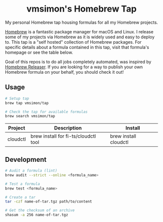 <div align="center">

# vmsimon's Homebrew Tap
My personal Homebrew tap housing formulas for all my Homebrew projects.

</div>

[Homebrew](https://brew.sh) is a fantastic package manager for macOS and Linux. I release some of my projects via Homebrew as it is widely used and easy to deploy to. This tap is a "self hosted" collection of Homebrew packages. For specific details about a formula contained in this tap, visit that formula's homepage or see the table below.

Goal of this repos is to do all jobs completely automated, was inspired by [Homebrew Releaser](https://github.com/Justintime50/homebrew-releaser). If you are looking for a way to publish your own Homebrew formula on your behalf, you should check it out!

## Usage

```bash
# Setup tap
brew tap vmsimon/tap

# Check the tap for available formulas
brew search vmsimon/tap
```

<!-- project_table_start -->
| Project                                                                      | Description                                                                      | Install                             |
| ---------------------------------------------------------------------------- | -------------------------------------------------------------------------------- | ----------------------------------- |
| cloudctl                                                                     | brew install for fi-ts/cloudctl tool                                             | brew install cloudctl               |
<!-- project_table_end -->

## Development

```bash
# Audit a formula (lint)
brew audit --strict --online <formula_name>

# Test a formula
brew test <formula_name>

# Create a tar
tar -czf name-of-tar.tgz path/to/content

# Get the checksum of an archive
shasum -a 256 name-of-tar.tgz
```

